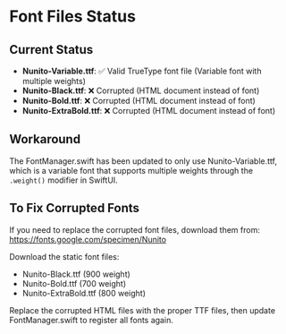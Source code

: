 # Font Files Status

## Current Status
- **Nunito-Variable.ttf**: ✅ Valid TrueType font file (Variable font with multiple weights)
- **Nunito-Black.ttf**: ❌ Corrupted (HTML document instead of font)
- **Nunito-Bold.ttf**: ❌ Corrupted (HTML document instead of font)
- **Nunito-ExtraBold.ttf**: ❌ Corrupted (HTML document instead of font)

## Workaround
The FontManager.swift has been updated to only use Nunito-Variable.ttf, which is a variable font that supports multiple weights through the `.weight()` modifier in SwiftUI.

## To Fix Corrupted Fonts
If you need to replace the corrupted font files, download them from:
https://fonts.google.com/specimen/Nunito

Download the static font files:
- Nunito-Black.ttf (900 weight)
- Nunito-Bold.ttf (700 weight)
- Nunito-ExtraBold.ttf (800 weight)

Replace the corrupted HTML files with the proper TTF files, then update FontManager.swift to register all fonts again.